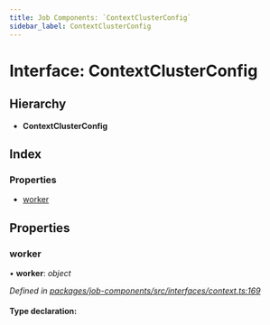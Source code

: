```yaml
---
title: Job Components: `ContextClusterConfig`
sidebar_label: ContextClusterConfig
---
```


# Interface: ContextClusterConfig

## Hierarchy

* **ContextClusterConfig**

## Index

### Properties

* [worker](contextclusterconfig.md#worker)

## Properties

###  worker

• **worker**: *object*

*Defined in [packages/job-components/src/interfaces/context.ts:169](https://github.com/terascope/teraslice/blob/b843209f9/packages/job-components/src/interfaces/context.ts#L169)*

#### Type declaration:
